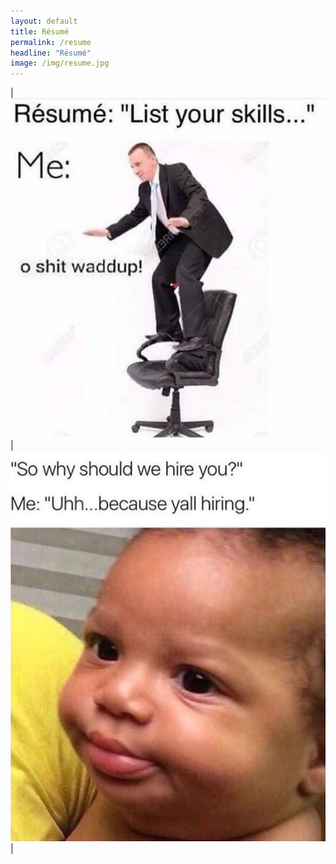 ```yaml
---
layout: default
title: Résumé
permalink: /resume
headline: "Résumé"
image: /img/resume.jpg
---
```


| [![o shit whaddup](/img/list-skills.jpg)](https://github.com/radsectors-irl/resume) | [![uh, because y'all hiring](/img/hiring.png)](https://github.com/radsectors-irl/resume) |
